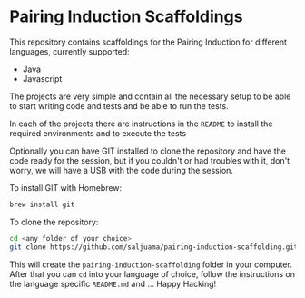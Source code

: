 # Pairing Induction Scaffoldings

This repository contains scaffoldings for the Pairing Induction for different
languages, currently supported:

 - Java
 - Javascript

 The projects are very simple and contain all the necessary setup to be able
 to start writing code and tests and be able to run the tests.

 In each of the projects there are instructions in the `README` to install the
 required environments and to execute the tests

Optionally you can have GIT installed to clone the repository and have the code
ready for the session, but if you couldn't or had troubles with it, don't worry,
we will have a USB with the code during the session.

To install GIT with Homebrew:

```bash
brew install git
```

To clone the repository:

```bash
cd <any folder of your choice>
git clone https://github.com/saljuama/pairing-induction-scaffolding.git
```

This will create the `pairing-induction-scaffolding` folder in your computer.
After that you can `cd` into your language of choice, follow the instructions on
the language specific `README.md` and ... Happy Hacking!
